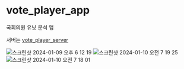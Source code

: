# vote_player_app

국회의원 유닛 분석 앱

서버는 [vote_player_server](https://github.com/Seunghyum/vote_player_server)

![스크린샷 2024-01-09 오후 6 12 19](https://github.com/Seunghyum/vote_player_app/assets/13027315/c56e5c68-c8df-4c35-94e1-d916d3fceeec)
![스크린샷 2024-01-10 오전 7 19 25](https://github.com/Seunghyum/vote_player_app/assets/13027315/6c07cc5f-9785-4278-a726-6f29423be4fc)
![스크린샷 2024-01-10 오전 7 18 01](https://github.com/Seunghyum/vote_player_app/assets/13027315/3b45ecab-ea54-452f-bdad-5d76bee5aaa7)
